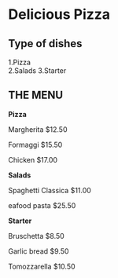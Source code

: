 # Delicious Pizza

## Type of dishes
1.Pizza   
2.Salads
3.Starter 

## THE MENU

**Pizza**

Margherita                              $12.50 


Formaggi                                $15.50


Chicken                                  $17.00

**Salads**

Spaghetti Classica                       $11.00


eafood pasta                              $25.50

**Starter** 

Bruschetta                                $8.50


Garlic bread                              $9.50


Tomozzarella                              $10.50